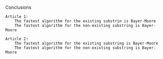 Conclusions

    Article 1:
        The fastest algorithm for the existing substrin is Bayer-Moore
        The fastest algorithm for the non-existing substring is Bayer-Moore

    Article 2:
        The fastest algorithm for the existing substring is Bayer-Moore
        The fastest algorithm for the non-existing substring is Bayer-Moore
